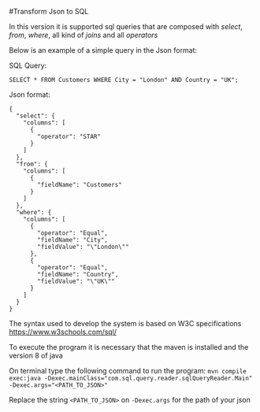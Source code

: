 #Transform Json to SQL

In this version it is supported sql queries that are composed with *select*, *from*, *where*, all kind of *joins* and all *operators*

Below is an example of a simple query in the Json format:

SQL Query:

`SELECT * FROM Customers WHERE City = "London" AND Country = "UK";`

Json format:

```
{
  "select": {
    "columns": [
      {
        "operator": "STAR"
      }
    ]
  },
  "from": {
    "columns": [
      {
        "fieldName": "Customers"
      }
    ]
  },
  "where": {
    "columns": [
      {
        "operator": "Equal",
        "fieldName": "City",
        "fieldValue": "\"London\""
      },
      {
        "operator": "Equal",
        "fieldName": "Country",
        "fieldValue": "\"UK\""
      }
    ]
  }
}
```

The syntax used to develop the system is based on W3C specifications https://www.w3schools.com/sql/

To execute the program it is necessary that the maven is installed and the version 8 of java

On terminal type the following command to run the program:
``
mvn compile exec:java -Dexec.mainClass="com.sql.query.reader.sqlQueryReader.Main" -Dexec.args="<PATH_TO_JSON>"
``

Replace the string ``<PATH_TO_JSON>`` on ``-Dexec.args`` for the path of your json 